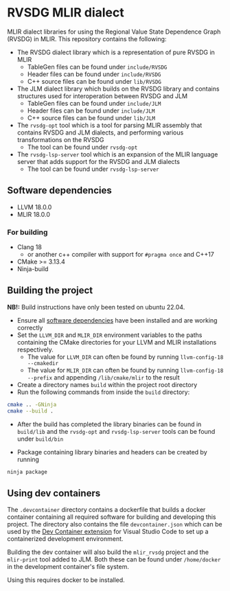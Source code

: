 # RVSDG MLIR dialect
MLIR dialect libraries for using the Regional Value State Dependence Graph (RVSDG) in MLIR. This repository contains the following:
- The RVSDG dialect library which is a representation of pure RVSDG in MLIR
    - TableGen files can be found under `include/RVSDG`
    - Header files can be found under `include/RVSDG`
    - C++ source files can be found under `lib/RVSDG`
- The JLM dialect library which builds on the RVSDG library and contains structures used for interoperation between RVSDG and JLM
    - TableGen files can be found under `include/JLM`
    - Header files can be found under `include/JLM`
    - C++ source files can be found under `lib/JLM`
- The `rvsdg-opt` tool which is a tool for parsing MLIR assembly that contains RVSDG and JLM dialects, and performing various transformations on the RVSDG
    - The tool can be found under `rvsdg-opt`
- The `rvsdg-lsp-server` tool which is an expansion of the MLIR language server that adds support for the RVSDG and JLM dialects
    - The tool can be found under `rvsdg-lsp-server`

## Software dependencies
 - LLVM 18.0.0
 - MLIR 18.0.0
 ### For building
 - Clang 18 
    - or another c++ compiler with support for `#pragma once` and C++17
 - CMake >= 3.13.4
 - Ninja-build
## Building the project
**NB!:** Build instructions have only been tested on ubuntu 22.04.

- Ensure all [software dependencies](#software-dependencies) have been installed and are working correctly
- Set the `LLVM_DIR` and `MLIR_DIR` environment variables to the paths containing the CMake directories for your LLVM and MLIR installations respectively.
    - The value for `LLVM_DIR` can often be found by running `llvm-config-18 --cmakedir`
    - The value for `MLIR_DIR` can often be found by running `llvm-config-18 --prefix` and appending `/lib/cmake/mlir` to the result
- Create a directory names `build` within the project root directory
- Run the following commands from inside the `build` directory:
```bash
cmake .. -GNinja
cmake --build .
```
- After the build has completed the library binaries can be found in `build/lib` and the `rvsdg-opt` and `rvsdg-lsp-server` tools can be found under `build/bin`

- Package containing library binaries and headers can be created by running 
```bash
ninja package
```


## Using dev containers
The `.devcontainer` directory contains a dockerfile that builds a docker container containing all required software for building and developing this project. The directory also contains the file `devcontainer.json` which can be used by the [Dev Container extension](https://code.visualstudio.com/docs/devcontainers/containers) for Visual Studio Code to set up a containerized development environment. 

Building the dev container will also build the `mlir_rvsdg` project and the `mlir-print` tool added to JLM. Both these can be found under `/home/docker` in the development container's file system.

Using this requires docker to be installed.
